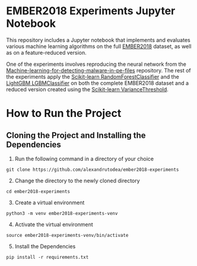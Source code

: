 # EMBER2018 Experiments Jupyter Notebook
This repository includes a Jupyter notebook that implements and evaluates various machine learning algorithms on the full [EMBER2018](https://github.com/elastic/ember) dataset, as well as on a feature-reduced version.

One of the experiments involves reproducing the neural network from the [Machine-learning-for-detecting-malware-in-pe-files](https://github.com/CollinConnors/Machine-learning-for-detecting-malware-in-pe-files) repository. The rest of the experiments apply the [Scikit-learn RandomForestClassifier](https://scikit-learn.org/stable/modules/generated/sklearn.ensemble.RandomForestClassifier.html) and the [LightGBM LGBMClassifier](https://github.com/microsoft/LightGBM) on both the complete EMBER2018 dataset and a reduced version created using the [Scikit-learn VarianceThreshold](https://scikit-learn.org/stable/modules/generated/sklearn.feature_selection.VarianceThreshold.html).

# How to Run the Project

## Cloning the Project and Installing the Dependencies

1. Run the following command in a directory of your choice

```
git clone https://github.com/alexandrutodea/ember2018-experiments
```

2. Change the directory to the newly cloned directory

```
cd ember2018-experiments
```

3. Create a virtual environment

```
python3 -m venv ember2018-experiments-venv
```

4. Activate the virtual environment

```
source ember2018-experiments-venv/bin/activate
```

5. Install the Dependencies

```
pip install -r requirements.txt
```

